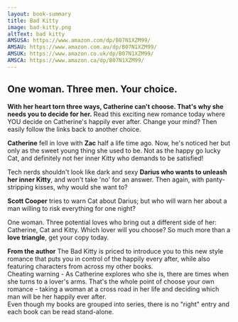 ```yaml
---
layout: book-summary
title: Bad Kitty
image: bad-kitty.png
altText: bad kitty
AMSUSA: https://www.amazon.com/dp/B07N1XZM99/
AMSAU: https://www.amazon.com.au/dp/B07N1XZM99/
AMSUK: https://www.amazon.co.uk/dp/B07N1XZM99/
AMSCA: https://www.amazon.ca/dp/B07N1XZM99/
---
```


## One woman. Three men. Your choice.

**With her heart torn three ways, Catherine can't choose. That's why she needs you to decide for her.**
Read this exciting new romance today where YOU decide on Catherine's happily ever after. Change your mind? Then easily follow the links back to another choice.

**Catherine** fell in love with **Zac** half a life time ago. Now, he's noticed her but only as the sweet young thing she used to be. Not as the happy go lucky Cat, and definitely not her inner Kitty who demands to be satisfied!

Tech nerds shouldn't look like dark and sexy **Darius who wants to unleash her inner Kitty**, and won't take 'no' for an answer. Then again, with panty-stripping kisses, why would she want to?

**Scott Cooper** tries to warn Cat about Darius; but who will warn her about a man willing to risk everything for one night?


One woman. Three potential loves who bring out a different side of her: Catherine, Cat and Kitty. Which lover will you choose?
So much more than a **love triangle**, get your copy today.

**From the author**
The Bad Kitty is priced to introduce you to this new style romance that puts you in control of the happily every after, while also featuring characters from across my other books.<br>Cheating warning - As Catherine explores who she is, there are times when she turns to a lover's arms. That's the whole point of choose your own romance - taking a woman at a cross road in her life and deciding which man will be her happily ever after.<br>Even though my books are grouped into series, there is no "right" entry and each book can be read stand-alone. 